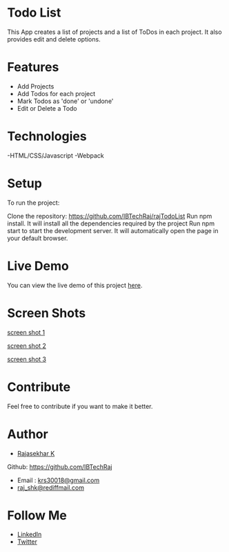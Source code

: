 # Todo List

This App creates a list of projects and a list of ToDos in each project. It also provides edit and delete options.

# Features

- Add Projects
- Add Todos for each project
- Mark Todos as 'done' or 'undone'
- Edit or Delete a Todo

# Technologies

-HTML/CSS/Javascript
-Webpack

# Setup

To run the project:

Clone the repository: https://github.com/IBTechRaj/rajTodoList
Run npm install. It will install all the dependencies required by the project
Run npm start to start the development server. It will automatically open the page in your default browser.

# Live Demo

You can view the live demo of this project [here](https://ibtechraj.github.io/rajTodoList/).

# Screen Shots

[screen shot 1](/images/Todo1.png)

[screen shot 2](/images/Todo2.png)

[screen shot 3](/images/Todo3.png)

# Contribute

Feel free to contribute if you want to make it better.

# Author

- [Rajasekhar K ](https://github.com/IBTechRaj)

Github: https://github.com/IBTechRaj

- Email : krs30018@gmail.com
- raj_shk@rediffmail.com

# Follow Me

- [LinkedIn](https://www.linkedin.com/in/rajkatakamsetty/)
- [Twitter](https://twitter.com/IBTechRaj)
